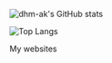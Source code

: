 
![dhm-ak's GitHub stats](https://github-readme-stats.vercel.app/api?username=dhm-ak&show_icons=true&theme=radical)


![Top Langs](https://github-readme-stats.vercel.app/api/top-langs/?username=dhm-ak&layout=compact&theme=radical)

My websites
